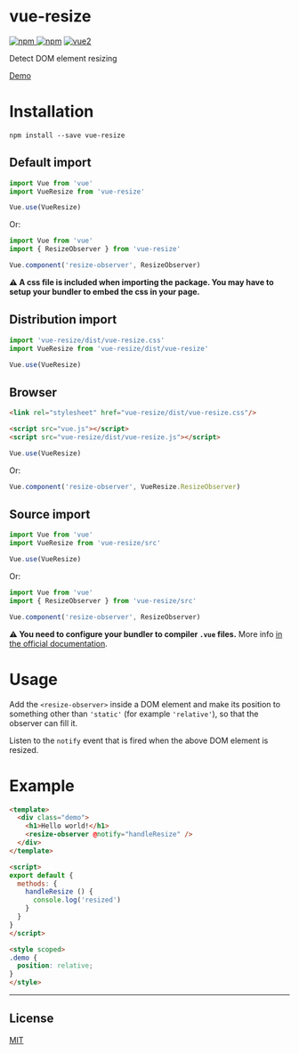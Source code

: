 # vue-resize

[![npm](https://img.shields.io/npm/v/vue-resize.svg) ![npm](https://img.shields.io/npm/dm/vue-resize.svg)](https://www.npmjs.com/package/vue-resize)
[![vue2](https://img.shields.io/badge/vue-2.x-brightgreen.svg)](https://vuejs.org/)

Detect DOM element resizing

[Demo](https://akryum.github.io/vue-resize/)

# Installation

```
npm install --save vue-resize
```

## Default import

```javascript
import Vue from 'vue'
import VueResize from 'vue-resize'

Vue.use(VueResize)
```

Or:

```javascript
import Vue from 'vue'
import { ResizeObserver } from 'vue-resize'

Vue.component('resize-observer', ResizeObserver)
```

**⚠️ A css file is included when importing the package. You may have to setup your bundler to embed the css in your page.**

## Distribution import

```javascript
import 'vue-resize/dist/vue-resize.css'
import VueResize from 'vue-resize/dist/vue-resize'

Vue.use(VueResize)
```

## Browser

```html
<link rel="stylesheet" href="vue-resize/dist/vue-resize.css"/>

<script src="vue.js"></script>
<script src="vue-resize/dist/vue-resize.js"></script>
```

```javascript
Vue.use(VueResize)
```

Or:

```javascript
Vue.component('resize-observer', VueResize.ResizeObserver)
```

## Source import

```javascript
import Vue from 'vue'
import VueResize from 'vue-resize/src'

Vue.use(VueResize)
```

Or:

```javascript
import Vue from 'vue'
import { ResizeObserver } from 'vue-resize/src'

Vue.component('resize-observer', ResizeObserver)
```

**⚠️ You need to configure your bundler to compiler `.vue` files.** More info [in the official documentation](https://vuejs.org/v2/guide/single-file-components.html).

# Usage

Add the `<resize-observer>` inside a DOM element and make its position to something other than `'static'` (for example `'relative'`), so that the observer can fill it.

Listen to the `notify` event that is fired when the above DOM element is resized.

# Example

```html
<template>
  <div class="demo">
    <h1>Hello world!</h1>
    <resize-observer @notify="handleResize" />
  </div>
</template>

<script>
export default {
  methods: {
    handleResize () {
      console.log('resized')
    }
  }
}
</script>

<style scoped>
.demo {
  position: relative;
}
</style>
```

---

## License

[MIT](http://opensource.org/licenses/MIT)
